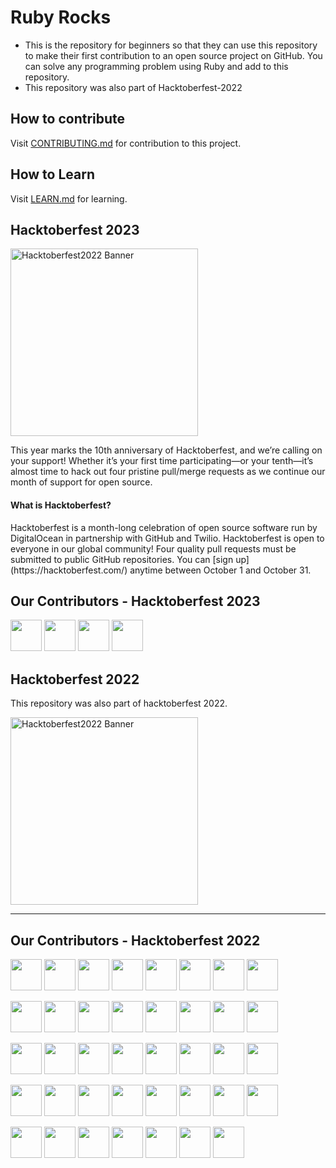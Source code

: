 # Ruby Rocks
- This is the repository for beginners so that they can use this repository to make their first contribution to an open source project on GitHub. You can  solve any programming problem using Ruby and add to this repository.
- This repository was also part of Hacktoberfest-2022

## How to contribute
Visit [CONTRIBUTING.md](https://github.com/ShehrozIrfan/ruby-rocks/blob/first-ruby-code/contributing.md) for contribution to this project.

## How to Learn
Visit [LEARN.md](https://github.com/ShehrozIrfan/ruby-rocks/blob/first-ruby-code/LEARN.md) for learning.

## Hacktoberfest 2023
<img width="300" alt="Hacktoberfest2022 Banner" src="https://github.com/ShehrozIrfan/ruby-rocks/assets/36946330/5d85d49a-f51b-4216-98c7-d56f34645558">

<p>
  This year marks the 10th anniversary of Hacktoberfest, and we’re calling on your support! Whether it’s your first time participating—or your tenth—it’s almost time to hack out four pristine pull/merge requests as we continue our month of support for open source.
</p>

#### What is Hacktoberfest?
<p>
  Hacktoberfest is a month-long celebration of open source software run by DigitalOcean in partnership with GitHub and Twilio. Hacktoberfest is open to everyone in our global community! Four quality pull requests must be submitted to public GitHub repositories. You can [sign up](https://hacktoberfest.com/) anytime between October 1 and October 31.
</p>

## Our Contributors - Hacktoberfest 2023


<a><img src="https://avatars.githubusercontent.com/u/36946330?s=60&amp;v=4"  width="50" height="50"></a>
<a><img src="https://avatars.githubusercontent.com/u/70922864?s=60&v=4"   width="50" height="50"></a>
<a><img src="https://avatars.githubusercontent.com/u/62535597?s=60&v=4"  width="50" height="50"></a>
<a><img src="https://avatars.githubusercontent.com/u/108578411?s=60&v=4"  width="50" height="50"></a>


## Hacktoberfest 2022
This repository was also part of hacktoberfest 2022.

<img width="300" alt="Hacktoberfest2022 Banner" src="https://user-images.githubusercontent.com/54318487/193989847-0891d8c8-88e3-4395-acbb-8e0df99e84ef.png">

--- 

## Our Contributors - Hacktoberfest 2022


<a><img src="https://avatars.githubusercontent.com/u/36946330?s=60&amp;v=4"  width="50" height="50"></a>
<a><img src="https://avatars.githubusercontent.com/u/112693399?s=60&v=4"   width="50" height="50"></a>
<a><img src="https://avatars.githubusercontent.com/u/115540022?s=60&v=4"   width="50" height="50"></a>
<a><img src="https://avatars.githubusercontent.com/u/81282394?s=60&v=4"  width="50" height="50"></a>
<a><img src="https://avatars.githubusercontent.com/u/35595412?s=60&v=4"  width="50" height="50"></a>
<a><img src="https://avatars.githubusercontent.com/u/55579860?s=60&v=4"  width="50" height="50"></a>
<a><img src="https://avatars.githubusercontent.com/u/116631459?s=60&v=4" width="50" height="50"></a>
<a><img src="https://avatars.githubusercontent.com/u/108568853?s=60&v=4"   width="50" height="50"></a>

<a><img src="https://avatars.githubusercontent.com/u/115063305?s=60&v=4"   width="50" height="50"></a>
<a><img src="https://avatars.githubusercontent.com/u/75237568?s=60&v=4"  width="50" height="50"></a>
<a><img src="https://avatars.githubusercontent.com/u/84276219?s=60&v=4"   width="50" height="50"></a>
<a><img src="https://avatars.githubusercontent.com/u/95127992?s=60&v=4"   width="50" height="50"></a>
<a><img src="https://avatars.githubusercontent.com/u/94352921?s=60&v=4"  width="50" height="50"></a>
<a><img src="https://avatars.githubusercontent.com/u/95176992?s=60&v=4"  width="50" height="50"></a>
<a><img src="https://avatars.githubusercontent.com/u/26280032?s=60&v=4"   width="50" height="50"></a>
<a><img src="https://avatars.githubusercontent.com/u/107147382?s=60&v=4"   width="50" height="50"></a>

<a><img src="https://avatars.githubusercontent.com/u/99547341?s=60&v=4"   width="50" height="50"></a>
<a><img src="https://avatars.githubusercontent.com/u/78230969?s=60&v=4"   width="50" height="50"></a>
<a><img src="https://avatars.githubusercontent.com/u/50458054?s=60&v=4"  width="50" height="50"></a>
<a><img src="https://avatars.githubusercontent.com/u/116897242?s=60&v=4" width="50" height="50"></a>
<a><img src="https://avatars.githubusercontent.com/u/88817533?s=60&v=4"  width="50" height="50"></a>
<a><img src="https://avatars.githubusercontent.com/u/49561209?s=60&v=4"  width="50" height="50"></a>
<a><img src="https://avatars.githubusercontent.com/u/105979478?s=60&v=4"  width="50" height="50"></a>
<a><img src="https://avatars.githubusercontent.com/u/90325195?s=60&v=4"  width="50" height="50"></a>

<a><img src="https://avatars.githubusercontent.com/u/13081219?s=60&v=4"  width="50" height="50"></a>
<a><img src="https://avatars.githubusercontent.com/u/62788911?s=60&v=4"  width="50" height="50"></a>
<a><img src="https://avatars.githubusercontent.com/u/56508419?s=60&v=4"  width="50" height="50"></a>
<a><img src="https://avatars.githubusercontent.com/u/112815639?s=60&v=4  "  width="50" height="50"></a>
<a><img src="https://avatars.githubusercontent.com/u/61787989?s=60&v=4"  width="50" height="50"></a>
<a><img src="https://avatars.githubusercontent.com/u/74715881?s=60&v=4"  width="50" height="50"></a>
<a><img src="https://avatars.githubusercontent.com/u/114520438?s=60&v=4"  width="50" height="50"></a>
<a><img src="https://avatars.githubusercontent.com/u/95744721?s=60&v=4"  width="50" height="50"></a>

<a><img src="https://avatars.githubusercontent.com/u/84000663?s=60&v=4"  width="50" height="50"></a>
<a><img src="https://avatars.githubusercontent.com/u/114818592?s=60&v=4"  width="50" height="50"></a>
<a><img src="https://avatars.githubusercontent.com/u/59528492?s=60&v=4"  width="50" height="50"></a>
<a><img src="https://avatars.githubusercontent.com/u/80509210?s=60&v=4"  width="50" height="50"></a>
<a><img src="https://avatars.githubusercontent.com/u/94828211?s=60&v=4"  width="50" height="50"></a>
<a><img src="https://avatars.githubusercontent.com/u/100206199?s=60&v=4"  width="50" height="50"></a>
<a><img src="https://avatars.githubusercontent.com/u/95098944?s=60&v=4"  width="50" height="50"></a>
